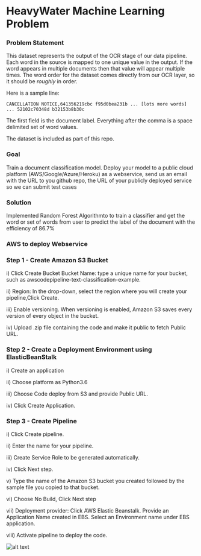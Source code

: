 # HeavyWater Machine Learning Problem

### Problem Statement

This dataset represents the output of the OCR stage of our data pipeline. Each word in the source is mapped to one unique value in the output. If the word appears in multiple documents then that value will appear multiple times. The word order for the dataset comes directly from our OCR layer, so it should be _roughly_ in order.

Here is a sample line:

```
CANCELLATION NOTICE,641356219cbc f95d0bea231b ... [lots more words] ... 52102c70348d b32153b8b30c
```

The first field is the document label. Everything after the comma is a space delimited set of word values.

The dataset is included as part of this repo.

### Goal

Train a document classification model. Deploy your model to a public cloud platform (AWS/Google/Azure/Heroku) as a webservice, send us an email with the URL to you github repo, the URL of your publicly deployed service so we can submit test cases 




### Solution

Implemented Random Forest Algorithmto to train a classifier and get the word or set of words from user to predict the label of the document with the efficiency of 86.7%


### AWS to deploy Webservice

### Step 1 - Create Amazon S3 Bucket

i) Click Create Bucket
Bucket Name: type a unique name for your bucket, such as awscodepipeline-text-classification-example.  

ii) Region: In the drop-down, select the region where you will create your pipeline,Click Create.

iii) Enable versioning. When versioning is enabled, Amazon S3 saves every version of every object in the bucket.

iv) Upload .zip file containing the code and make it public to fetch Public URL.

### Step 2 - Create a Deployment Environment using ElasticBeanStalk

i) Create an application

ii) Choose platform as Python3.6

iii) Choose Code deploy from S3 and provide Public URL.

iv) Click Create Application.


### Step 3 - Create Pipeline

i) Click Create pipeline.

ii) Enter the name for your pipeline. 

iii) Create Service Role to be generated automatically.

iv) Click Next step.

v) Type the name of the Amazon S3 bucket you created followed by the sample file you copied to that bucket.

vi) Choose No Build, Click Next step

vii) Deployment provider: Click AWS Elastic Beanstalk. Provide an Application Name created in EBS. Select an Environment name under EBS application.

viii) Activate pipeline to deploy the code.


![alt text](https://github.com/[ap4874]/[document-classification-test]/blob/[dev-abhi]/Model-Pipeline.png?raw=true)

